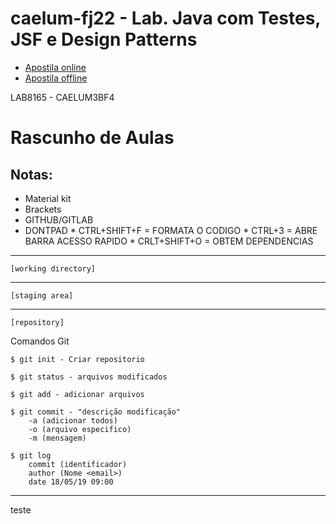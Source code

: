 # caelum-fj22 - Lab. Java com Testes, JSF e Design Patterns

* [Apostila online](https://www.caelum.com.br/apostila-java-testes-jsf-web-services-design-patterns/) 
* [Apostila offline](https://www.caelum.com.br/download/caelum-java-testes-jsf-web-services-design-patterns-fj22.pdf) 

LAB8165 - CAELUM3BF4

 # Rascunho de Aulas


## Notas:

* Material kit
* Brackets
* GITHUB/GITLAB
* DONTPAD
               * CTRL+SHIFT+F = FORMATA O CODIGO
               * CTRL+3 = ABRE BARRA ACESSO RAPIDO
               * CRLT+SHIFT+O = OBTEM DEPENDENCIAS



___________________________________
	[working directory]
___________________________________	
	[staging area]
___________________________________
	[repository]

Comandos Git

	$ git init - Criar repositorio

	$ git status - arquivos modificados
	
	$ git add - adicionar arquivos
	
	$ git commit - "descrição modificação"
		-a (adicionar todos) 
		-o (arquivo especifico)
		-m (mensagem)

	$ git log
		commit (identificador)
		author (Nome <email>)
		date 18/05/19 09:00



___________________________________


teste


